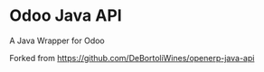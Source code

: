 # Odoo Java API
A Java Wrapper for Odoo

Forked from https://github.com/DeBortoliWines/openerp-java-api
